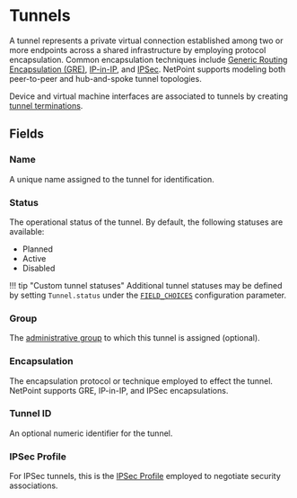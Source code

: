 # Tunnels

A tunnel represents a private virtual connection established among two or more endpoints across a shared infrastructure by employing protocol encapsulation. Common encapsulation techniques include [Generic Routing Encapsulation (GRE)](https://en.wikipedia.org/wiki/Generic_Routing_Encapsulation), [IP-in-IP](https://en.wikipedia.org/wiki/IP_in_IP), and [IPSec](https://en.wikipedia.org/wiki/IPsec). NetPoint supports modeling both peer-to-peer and hub-and-spoke tunnel topologies.

Device and virtual machine interfaces are associated to tunnels by creating [tunnel terminations](./tunneltermination.md).

## Fields

### Name

A unique name assigned to the tunnel for identification.

### Status

The operational status of the tunnel. By default, the following statuses are available:

* Planned
* Active
* Disabled

!!! tip "Custom tunnel statuses"
    Additional tunnel statuses may be defined by setting `Tunnel.status` under the [`FIELD_CHOICES`](../../configuration/data-validation.md#field_choices) configuration parameter.

### Group

The [administrative group](./tunnelgroup.md) to which this tunnel is assigned (optional).

### Encapsulation

The encapsulation protocol or technique employed to effect the tunnel. NetPoint supports GRE, IP-in-IP, and IPSec encapsulations.

### Tunnel ID

An optional numeric identifier for the tunnel.

### IPSec Profile

For IPSec tunnels, this is the [IPSec Profile](./ipsecprofile.md) employed to negotiate security associations.
